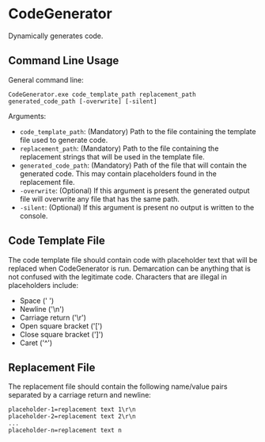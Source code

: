 # CodeGenerator

Dynamically generates code.

## Command Line Usage

General command line:
```
CodeGenerator.exe code_template_path replacement_path generated_code_path [-overwrite] [-silent]
```

Arguments:

* ```code_template_path```: (Mandatory) Path to the file containing the template file used to generate code.
* ```replacement_path```: (Mandatory) Path to the file containing the replacement strings that will be used in the template file.
* ```generated_code_path```: (Mandatory) Path of the file that will contain the generated code.  This may contain placeholders found in the replacement file.
* ```-overwrite```: (Optional) If this argument is present the generated output file will overwrite any file that has the same path.
* ```-silent```: (Optional) If this argument is present no output is written to the console.

## Code Template File

The code template file should contain code with placeholder text that will be replaced when CodeGenerator is run.  Demarcation can be anything that is not confused with the legitimate code.  Characters that are illegal in placeholders include:
* Space (' ')
* Newline ('\n')
* Carriage return ('\r')
* Open square bracket ('[')
* Close square bracket (']')
* Caret ('^')


## Replacement File

The replacement file should contain the following name/value pairs separated by a carriage return and newline:
```
placeholder-1=replacement text 1\r\n
placeholder-2=replacement text 2\r\n
...
placeholder-n=replacement text n
```